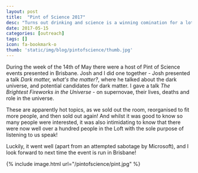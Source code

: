 ```yaml
---
layout: post
title:  "Pint of Science 2017"
desc: "Turns out drinking and science is a winning comination for a lot of people. Who would have thought!"
date: 2017-05-15
categories: [outreach]
tags: []
icon: fa-bookmark-o
thumb: 'static/img/blog/pintofscience/thumb.jpg'
---
```


During the week of the 14th of May there were a host of Pint of Science events 
presented in Brisbane. Josh and I did one together - Josh presented a talk *Dark matter, what's the matter?*,
where he talked about the dark universe, and potential candidates for dark matter. I 
gave a talk *The Brightest Fireworks in the Universe* - on supernovae, their lives, deaths and
role in the universe. 

These are apparently hot topics, as we sold out the room, reorganised to fit more people, and then sold out
again! And whilst it was good to know so many people were interested, it was also intimidating to know that there
were now well over a hundred people in the Loft with the sole purpose of listening to us speak!

Luckily, it went well (apart from an attempted sabotage by Microsoft), and I look forward to
next time the event is run in Brisbane!

{% include image.html url="/pintofscience/pint.jpg"  %}
